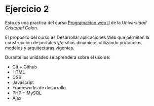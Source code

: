 # Ejercicio 2
Esta es una practica del curso [Programacion web II](https://av-exactas.ucc.mx/course/view.php?id=165#section-1) de la *Universidad Cristobal Colon.*

El proposito del curso es Desarrollar aplicaciones Web que permitan la construccion de portales y/o sitios dinamicos utilizando protocolos, modelos y arquitecturas vigentes.

Durante las unidades se aprendera sobre el uso de:
* Git + Github
* HTML
* CSS
* Javascript
* Frameworks de desarrollo
* PHP + MySQL
* Ajax
